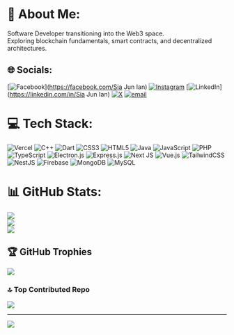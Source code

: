 # 💫 About Me:
Software Developer transitioning into the Web3 space. <br>Exploring blockchain fundamentals, smart contracts, and decentralized architectures.<br>


## 🌐 Socials:
[![Facebook](https://img.shields.io/badge/Facebook-%231877F2.svg?logo=Facebook&logoColor=white)](https://facebook.com/Sia Jun Ian) [![Instagram](https://img.shields.io/badge/Instagram-%23E4405F.svg?logo=Instagram&logoColor=white)](https://instagram.com/j_lann__) [![LinkedIn](https://img.shields.io/badge/LinkedIn-%230077B5.svg?logo=linkedin&logoColor=white)](https://linkedin.com/in/Sia Jun Ian) [![X](https://img.shields.io/badge/X-black.svg?logo=X&logoColor=white)](https://x.com/junian4) [![email](https://img.shields.io/badge/Email-D14836?logo=gmail&logoColor=white)](mailto:siaji526@gmail.com) 

# 💻 Tech Stack:
![Vercel](https://img.shields.io/badge/vercel-%23000000.svg?style=flat&logo=vercel&logoColor=white) ![C++](https://img.shields.io/badge/c++-%2300599C.svg?style=flat&logo=c%2B%2B&logoColor=white) ![Dart](https://img.shields.io/badge/dart-%230175C2.svg?style=flat&logo=dart&logoColor=white) ![CSS3](https://img.shields.io/badge/css3-%231572B6.svg?style=flat&logo=css3&logoColor=white) ![HTML5](https://img.shields.io/badge/html5-%23E34F26.svg?style=flat&logo=html5&logoColor=white) ![Java](https://img.shields.io/badge/java-%23ED8B00.svg?style=flat&logo=openjdk&logoColor=white) ![JavaScript](https://img.shields.io/badge/javascript-%23323330.svg?style=flat&logo=javascript&logoColor=%23F7DF1E) ![PHP](https://img.shields.io/badge/php-%23777BB4.svg?style=flat&logo=php&logoColor=white) ![TypeScript](https://img.shields.io/badge/typescript-%23007ACC.svg?style=flat&logo=typescript&logoColor=white) ![Electron.js](https://img.shields.io/badge/Electron-191970?style=flat&logo=Electron&logoColor=white) ![Express.js](https://img.shields.io/badge/express.js-%23404d59.svg?style=flat&logo=express&logoColor=%2361DAFB) ![Next JS](https://img.shields.io/badge/Next-black?style=flat&logo=next.js&logoColor=white) ![Vue.js](https://img.shields.io/badge/vue.js-%2335495e.svg?style=flat&logo=vuedotjs&logoColor=%234FC08D) ![TailwindCSS](https://img.shields.io/badge/tailwindcss-%2338B2AC.svg?style=flat&logo=tailwind-css&logoColor=white) ![NestJS](https://img.shields.io/badge/nestjs-%23E0234E.svg?style=flat&logo=nestjs&logoColor=white) ![Firebase](https://img.shields.io/badge/firebase-a08021?style=flat&logo=firebase&logoColor=ffcd34) ![MongoDB](https://img.shields.io/badge/MongoDB-%234ea94b.svg?style=flat&logo=mongodb&logoColor=white) ![MySQL](https://img.shields.io/badge/mysql-4479A1.svg?style=flat&logo=mysql&logoColor=white)
# 📊 GitHub Stats:
![](https://github-readme-stats.vercel.app/api?username=Hopplers&theme=dark&hide_border=false&include_all_commits=true&count_private=true)<br/>
![](https://github-readme-streak-stats.herokuapp.com/?user=Hopplers&theme=dark&hide_border=false)<br/>
![](https://github-readme-stats.vercel.app/api/top-langs/?username=Hopplers&theme=dark&hide_border=false&include_all_commits=true&count_private=true&layout=compact)

## 🏆 GitHub Trophies
![](https://github-profile-trophy.vercel.app/?username=Hopplers&theme=dark&no-frame=false&no-bg=false&margin-w=4)

### 🔝 Top Contributed Repo
![](https://github-contributor-stats.vercel.app/api?username=Hopplers&limit=5&theme=dark&combine_all_yearly_contributions=true)

---
[![](https://visitcount.itsvg.in/api?id=Hopplers&icon=0&color=0)](https://visitcount.itsvg.in)

<!-- Proudly created with GPRM ( https://gprm.itsvg.in ) -->
